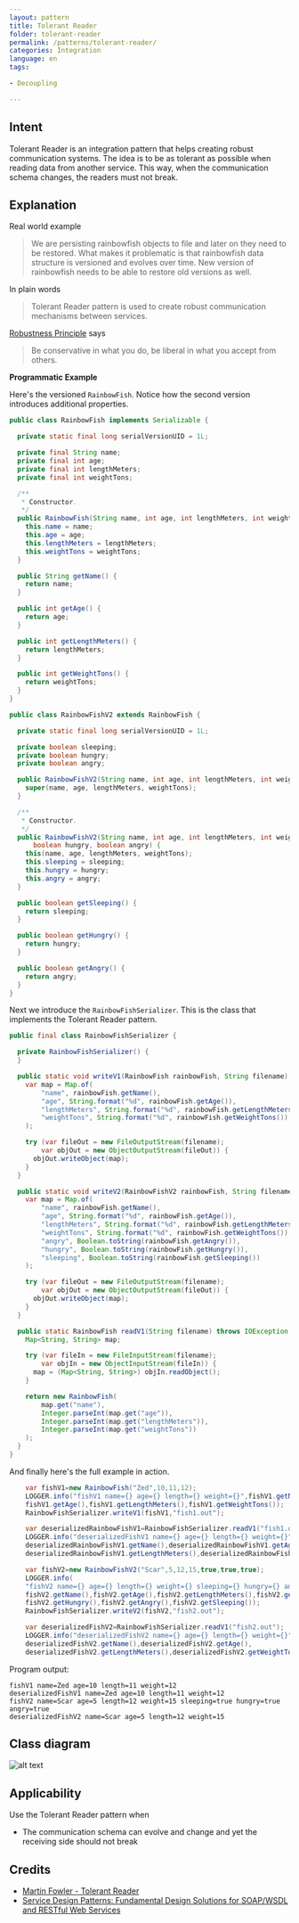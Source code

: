 ```yaml
---
layout: pattern
title: Tolerant Reader
folder: tolerant-reader
permalink: /patterns/tolerant-reader/
categories: Integration
language: en
tags:

- Decoupling

---
```


## Intent

Tolerant Reader is an integration pattern that helps creating robust communication systems. The idea
is to be as tolerant as possible when reading data from another service. This way, when the
communication schema changes, the readers must not break.

## Explanation

Real world example

> We are persisting rainbowfish objects to file and later on they need to be restored. What makes it
> problematic is that rainbowfish data structure is versioned and evolves over time. New version of
> rainbowfish needs to be able to restore old versions as well.

In plain words

> Tolerant Reader pattern is used to create robust communication mechanisms between services.

[Robustness Principle](https://java-design-patterns.com/principles/#robustness-principle) says

> Be conservative in what you do, be liberal in what you accept from others.

**Programmatic Example**

Here's the versioned `RainbowFish`. Notice how the second version introduces additional properties.

```java
public class RainbowFish implements Serializable {

  private static final long serialVersionUID = 1L;

  private final String name;
  private final int age;
  private final int lengthMeters;
  private final int weightTons;

  /**
   * Constructor.
   */
  public RainbowFish(String name, int age, int lengthMeters, int weightTons) {
    this.name = name;
    this.age = age;
    this.lengthMeters = lengthMeters;
    this.weightTons = weightTons;
  }

  public String getName() {
    return name;
  }

  public int getAge() {
    return age;
  }

  public int getLengthMeters() {
    return lengthMeters;
  }

  public int getWeightTons() {
    return weightTons;
  }
}

public class RainbowFishV2 extends RainbowFish {

  private static final long serialVersionUID = 1L;

  private boolean sleeping;
  private boolean hungry;
  private boolean angry;

  public RainbowFishV2(String name, int age, int lengthMeters, int weightTons) {
    super(name, age, lengthMeters, weightTons);
  }

  /**
   * Constructor.
   */
  public RainbowFishV2(String name, int age, int lengthMeters, int weightTons, boolean sleeping,
      boolean hungry, boolean angry) {
    this(name, age, lengthMeters, weightTons);
    this.sleeping = sleeping;
    this.hungry = hungry;
    this.angry = angry;
  }

  public boolean getSleeping() {
    return sleeping;
  }

  public boolean getHungry() {
    return hungry;
  }

  public boolean getAngry() {
    return angry;
  }
}
```

Next we introduce the `RainbowFishSerializer`. This is the class that implements the Tolerant Reader
pattern.

```java
public final class RainbowFishSerializer {

  private RainbowFishSerializer() {
  }

  public static void writeV1(RainbowFish rainbowFish, String filename) throws IOException {
    var map = Map.of(
        "name", rainbowFish.getName(),
        "age", String.format("%d", rainbowFish.getAge()),
        "lengthMeters", String.format("%d", rainbowFish.getLengthMeters()),
        "weightTons", String.format("%d", rainbowFish.getWeightTons())
    );

    try (var fileOut = new FileOutputStream(filename);
        var objOut = new ObjectOutputStream(fileOut)) {
      objOut.writeObject(map);
    }
  }

  public static void writeV2(RainbowFishV2 rainbowFish, String filename) throws IOException {
    var map = Map.of(
        "name", rainbowFish.getName(),
        "age", String.format("%d", rainbowFish.getAge()),
        "lengthMeters", String.format("%d", rainbowFish.getLengthMeters()),
        "weightTons", String.format("%d", rainbowFish.getWeightTons()),
        "angry", Boolean.toString(rainbowFish.getAngry()),
        "hungry", Boolean.toString(rainbowFish.getHungry()),
        "sleeping", Boolean.toString(rainbowFish.getSleeping())
    );

    try (var fileOut = new FileOutputStream(filename);
        var objOut = new ObjectOutputStream(fileOut)) {
      objOut.writeObject(map);
    }
  }

  public static RainbowFish readV1(String filename) throws IOException, ClassNotFoundException {
    Map<String, String> map;

    try (var fileIn = new FileInputStream(filename);
        var objIn = new ObjectInputStream(fileIn)) {
      map = (Map<String, String>) objIn.readObject();
    }

    return new RainbowFish(
        map.get("name"),
        Integer.parseInt(map.get("age")),
        Integer.parseInt(map.get("lengthMeters")),
        Integer.parseInt(map.get("weightTons"))
    );
  }
}
```

And finally here's the full example in action.

```java
    var fishV1=new RainbowFish("Zed",10,11,12);
    LOGGER.info("fishV1 name={} age={} length={} weight={}",fishV1.getName(),
    fishV1.getAge(),fishV1.getLengthMeters(),fishV1.getWeightTons());
    RainbowFishSerializer.writeV1(fishV1,"fish1.out");

    var deserializedRainbowFishV1=RainbowFishSerializer.readV1("fish1.out");
    LOGGER.info("deserializedFishV1 name={} age={} length={} weight={}",
    deserializedRainbowFishV1.getName(),deserializedRainbowFishV1.getAge(),
    deserializedRainbowFishV1.getLengthMeters(),deserializedRainbowFishV1.getWeightTons());

    var fishV2=new RainbowFishV2("Scar",5,12,15,true,true,true);
    LOGGER.info(
    "fishV2 name={} age={} length={} weight={} sleeping={} hungry={} angry={}",
    fishV2.getName(),fishV2.getAge(),fishV2.getLengthMeters(),fishV2.getWeightTons(),
    fishV2.getHungry(),fishV2.getAngry(),fishV2.getSleeping());
    RainbowFishSerializer.writeV2(fishV2,"fish2.out");

    var deserializedFishV2=RainbowFishSerializer.readV1("fish2.out");
    LOGGER.info("deserializedFishV2 name={} age={} length={} weight={}",
    deserializedFishV2.getName(),deserializedFishV2.getAge(),
    deserializedFishV2.getLengthMeters(),deserializedFishV2.getWeightTons());
```

Program output:

```
fishV1 name=Zed age=10 length=11 weight=12
deserializedFishV1 name=Zed age=10 length=11 weight=12
fishV2 name=Scar age=5 length=12 weight=15 sleeping=true hungry=true angry=true
deserializedFishV2 name=Scar age=5 length=12 weight=15
```

## Class diagram

![alt text](/etc/tolerant_reader_urm.png "Tolerant Reader")

## Applicability

Use the Tolerant Reader pattern when

* The communication schema can evolve and change and yet the receiving side should not break

## Credits

* [Martin Fowler - Tolerant Reader](http://martinfowler.com/bliki/TolerantReader.html)
* [Service Design Patterns: Fundamental Design Solutions for SOAP/WSDL and RESTful Web Services](https://www.amazon.com/gp/product/032154420X/ref=as_li_tl?ie=UTF8&tag=javadesignpat-20&camp=1789&creative=9325&linkCode=as2&creativeASIN=032154420X&linkId=94f9516e747ac2b449a959d5b096c73c)
